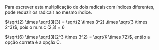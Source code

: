 Para escrever esta multiplicação de dois radicais com índices diferentes, pode reduzir os radicais ao mesmo índice.

$\sqrt{2} \times \sqrt[3]{3} = \sqrt{2 \times 3^2} \times \sqrt{3 \times 2^3}$, pois o m.m.c (2,3) = 6

$\sqrt{6} \times \sqrt[3]{2^3 \times 3^2} = \sqrt{6 \times 72}$, então a opção correta é a opção C.
